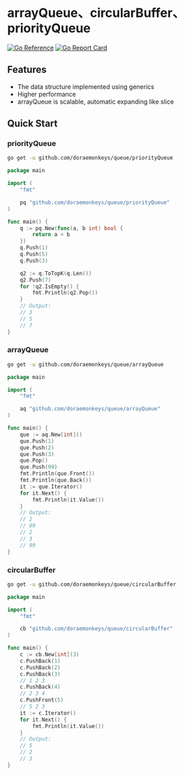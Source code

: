 

# arrayQueue、circularBuffer、priorityQueue

[![Go Reference](https://pkg.go.dev/badge/github.com/doraemonkeys/queue.svg)](https://pkg.go.dev/github.com/doraemonkeys/queue) [![Go Report Card](https://goreportcard.com/badge/github.com/doraemonkeys/queue)](https://goreportcard.com/report/github.com/doraemonkeys/queue)

## Features

- The data structure implemented using generics
- Higher performance
- arrayQueue is scalable, automatic expanding like slice



## Quick Start

### priorityQueue

```bash
go get -u github.com/doraemonkeys/queue/priorityQueue
```


```go
package main

import (
	"fmt"

	pq "github.com/doraemonkeys/queue/priorityQueue"
)

func main() {
	q := pq.New(func(a, b int) bool {
		return a < b
	})
	q.Push(1)
	q.Push(5)
	q.Push(3)

	q2 := q.ToTopK(q.Len())
	q2.Push(7)
	for !q2.IsEmpty() {
		fmt.Println(q2.Pop())
	}
	// Output:
	// 3
	// 5
	// 7
}
```


### arrayQueue

```bash
go get -u github.com/doraemonkeys/queue/arrayQueue
```

```go
package main

import (
	"fmt"

	aq "github.com/doraemonkeys/queue/arrayQueue"
)

func main() {
	que := aq.New[int]()
	que.Push(1)
	que.Push(2)
	que.Push(3)
	que.Pop()
	que.Push(99)
	fmt.Println(que.Front())
	fmt.Println(que.Back())
	it := que.Iterator()
	for it.Next() {
		fmt.Println(it.Value())
	}
	// Output:
	// 2
	// 99
	// 2
	// 3
	// 99
}
```



### circularBuffer

```bash
go get -u github.com/doraemonkeys/queue/circularBuffer
```

```go
package main

import (
	"fmt"

	cb "github.com/doraemonkeys/queue/circularBuffer"
)

func main() {
	c := cb.New[int](3)
	c.PushBack(1)
	c.PushBack(2)
	c.PushBack(3)
	// 1 2 3
	c.PushBack(4)
	// 2 3 4
	c.PushFront(5)
	// 5 2 3
	it := c.Iterator()
	for it.Next() {
		fmt.Println(it.Value())
	}
	// Output:
	// 5
	// 2
	// 3
}
```









